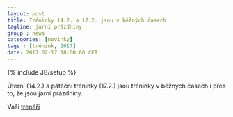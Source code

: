 ```yaml
---
layout: post
title: Tréninky 14.2. a 17.2. jsou v běžných časech
tagline: jarní prázdniny
group : news
categories: [novinky]
tags : [trénink, 2017]
date: 2017-02-17 18:00:00 CET
---
```

{% include JB/setup %}

Úterní (14.2.) a pátěční tréninky (17.2.) jsou tréninky v běžných časech i přes to, že jsou jarní prázdniny.

Vaši [trenéři](/treneri)
